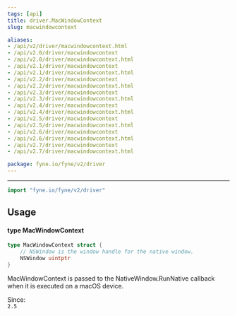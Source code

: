 ```yaml
---
tags: [api]
title: driver.MacWindowContext
slug: macwindowcontext

aliases:
- /api/v2/driver/macwindowcontext.html
- /api/v2.0/driver/macwindowcontext
- /api/v2.0/driver/macwindowcontext.html
- /api/v2.1/driver/macwindowcontext
- /api/v2.1/driver/macwindowcontext.html
- /api/v2.2/driver/macwindowcontext
- /api/v2.2/driver/macwindowcontext.html
- /api/v2.3/driver/macwindowcontext
- /api/v2.3/driver/macwindowcontext.html
- /api/v2.4/driver/macwindowcontext
- /api/v2.4/driver/macwindowcontext.html
- /api/v2.5/driver/macwindowcontext
- /api/v2.5/driver/macwindowcontext.html
- /api/v2.6/driver/macwindowcontext
- /api/v2.6/driver/macwindowcontext.html
- /api/v2.7/driver/macwindowcontext
- /api/v2.7/driver/macwindowcontext.html

package: fyne.io/fyne/v2/driver
---
```



---
```go
import "fyne.io/fyne/v2/driver"
```

## Usage

#### type MacWindowContext

```go
type MacWindowContext struct {
	// NSWindow is the window handle for the native window.
	NSWindow uintptr
}
```

MacWindowContext is passed to the NativeWindow.RunNative callback when it is executed on a macOS device.


<div class="since">Since: <code>
2.5</code></div>
